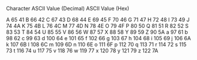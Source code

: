 Character	ASCII Value (Decimal)	ASCII Value (Hex)

A	65	41
B	66	42
C	67	43
D	68	44
E	69	45
F	70	46
G	71	47
H	72	48
I	73	49
J	74	4A
K	75	4B
L	76	4C
M	77	4D
N	78	4E
O	79	4F
P	80	50
Q	81	51
R	82	52
S	83	53
T	84	54
U	85	55
V	86	56
W	87	57
X	88	58
Y	89	59
Z	90	5A
a	97	61
b	98	62
c	99	63
d	100	64
e	101	65
f	102	66
g	103	67
h	104	68
i	105	69
j	106	6A
k	107	6B
l	108	6C
m	109	6D
n	110	6E
o	111	6F
p	112	70
q	113	71
r	114	72
s	115	73
t	116	74
u	117	75
v	118	76
w	119	77
x	120	78
y	121	79
z	122	7A